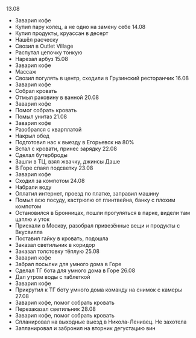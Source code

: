 13.08
- Заварил кофе
- Купил пару колец, а не одно на замену себе
14.08
- Купил продукты, круассан в десерт
- Нашёл расческу
- Свозил в Outlet Village
- Распутал цепочку тонкую
- Нарезал арбуз
15.08
- Заварил кофе
- Массаж
- Свозил погулять в центр, сходили в Грузинский ресторанчик
16.08
- Заварил кофе
- Собрал кровать
- Отмыл раковину в ванной
20.08
- Заварил кофе
- Помог собрать кровать
- Помыл унитаз
21.08
- Заварил кофе
- Разобрался с кварплатой
- Накрыл обед
- Подготовил нас к выезду в Егорьевск на 80%
- Встал с кровати, принес зарядку
22.08
- Сделал бутерброды
- Зашли в ТЦ, взял жвачку, джинсы Даше
- В Горе спаял подсветку
23.08
- Заварил кофе
- Сходил за компотом
24.08
- Набрали воду
- Оплатил интернет, проезд по платке, заправил машину
- Помыл всю посуду, кастрюлю от глинтвейна, банку с плохим компотом
- Остановился в Бронницах, пошли прогуляться в парке, видели там цаплю и уток
- Приехали в Москву, разобрал привезённые вещи и продукты с Вкусвилла
- Поставил гайку в кровать, подошла
- Заказал светильник в коридор
- Заказал толстовку тёплую
25.08
- Заварил кофе
- Забрал посылки для умного дома в Горе
- Сделал ТГ бота для умного дома в Горе
26.08
- Дал утром воды с таблеткой
- Заварил кофе
- Прикрутил к ТГ боту умного дома команду на снимок с камеры
27.08
- Заварил кофе, помог собрать кровать
- Перезаказал светильник
28.08
- Заварил кофе, помог собрать кровать
- Спланировал на выходные выезд в Никола-Ленивец. Не захотела
- Запланировал и забронил на вторник дегустацию вин

